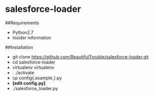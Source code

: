 # salesforce-loader

##Requirements

* Python2.7
* Insider information

##Installation

* git clone https://github.com/BeautifulTrouble/salesforce-loader.git
* cd salesforce-loader
* virtualenv virtualenv
* . ./activate
* cp config{.example,}.py
* **[edit config.py]**
* ./salesforce_loader.py
